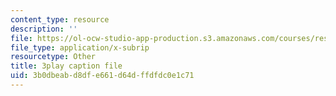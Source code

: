 ```yaml
---
content_type: resource
description: ''
file: https://ol-ocw-studio-app-production.s3.amazonaws.com/courses/res-3-002-collaborative-design-and-creative-expression-with-arduino-microcontrollers-january-iap-2017/3b0dbeabd8dfe661d64dffdfdc0e1c71_2039261.srt
file_type: application/x-subrip
resourcetype: Other
title: 3play caption file
uid: 3b0dbeab-d8df-e661-d64d-ffdfdc0e1c71
---
```

